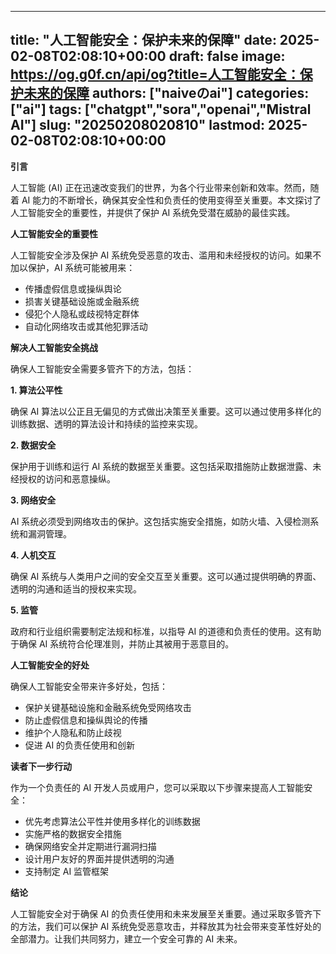
---
title: "人工智能安全：保护未来的保障"
date: 2025-02-08T02:08:10+00:00
draft: false
image: https://og.g0f.cn/api/og?title=人工智能安全：保护未来的保障
authors: ["naiveのai"]
categories: ["ai"]
tags: ["chatgpt","sora","openai","Mistral AI"]
slug: "20250208020810"
lastmod: 2025-02-08T02:08:10+00:00
---
**引言**

人工智能 (AI) 正在迅速改变我们的世界，为各个行业带来创新和效率。然而，随着 AI 能力的不断增长，确保其安全性和负责任的使用变得至关重要。本文探讨了人工智能安全的重要性，并提供了保护 AI 系统免受潜在威胁的最佳实践。

**人工智能安全的重要性**

人工智能安全涉及保护 AI 系统免受恶意的攻击、滥用和未经授权的访问。如果不加以保护，AI 系统可能被用来：

* 传播虚假信息或操纵舆论
* 损害关键基础设施或金融系统
* 侵犯个人隐私或歧视特定群体
* 自动化网络攻击或其他犯罪活动

**解决人工智能安全挑战**

确保人工智能安全需要多管齐下的方法，包括：

**1. 算法公平性**

确保 AI 算法以公正且无偏见的方式做出决策至关重要。这可以通过使用多样化的训练数据、透明的算法设计和持续的监控来实现。

**2. 数据安全**

保护用于训练和运行 AI 系统的数据至关重要。这包括采取措施防止数据泄露、未经授权的访问和恶意操纵。

**3. 网络安全**

AI 系统必须受到网络攻击的保护。这包括实施安全措施，如防火墙、入侵检测系统和漏洞管理。

**4. 人机交互**

确保 AI 系统与人类用户之间的安全交互至关重要。这可以通过提供明确的界面、透明的沟通和适当的授权来实现。

**5. 监管**

政府和行业组织需要制定法规和标准，以指导 AI 的道德和负责任的使用。这有助于确保 AI 系统符合伦理准则，并防止其被用于恶意目的。

**人工智能安全的好处**

确保人工智能安全带来许多好处，包括：

* 保护关键基础设施和金融系统免受网络攻击
* 防止虚假信息和操纵舆论的传播
* 维护个人隐私和防止歧视
* 促进 AI 的负责任使用和创新

**读者下一步行动**

作为一个负责任的 AI 开发人员或用户，您可以采取以下步骤来提高人工智能安全：

* 优先考虑算法公平性并使用多样化的训练数据
* 实施严格的数据安全措施
* 确保网络安全并定期进行漏洞扫描
* 设计用户友好的界面并提供透明的沟通
* 支持制定 AI 监管框架

**结论**

人工智能安全对于确保 AI 的负责任使用和未来发展至关重要。通过采取多管齐下的方法，我们可以保护 AI 系统免受恶意攻击，并释放其为社会带来变革性好处的全部潜力。让我们共同努力，建立一个安全可靠的 AI 未来。